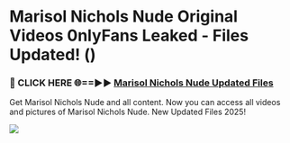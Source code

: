 # Marisol Nichols Nude Original Videos 0nlyFans Leaked - Files Updated! ()

<h3>🔴 CLICK HERE 🌐==►► <a href="https://tinyurl.com/2p9ay9w9" rel="nofollow">Marisol Nichols Nude Updated Files</a></h3>

Get Marisol Nichols Nude and all content. Now you can access all videos and pictures of Marisol Nichols Nude. New Updated Files 2025!

[![](https://i.imgur.com/KQgVmj3.gif)](https://tinyurl.com/2p9ay9w9)
